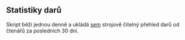 ## Statistiky darů

Skript běží jednou denně a ukládá [sem](https://data.ohlasy.info/stats/dary.json) strojově čitelný přehled darů od čtenářů za posledních 30 dní.
